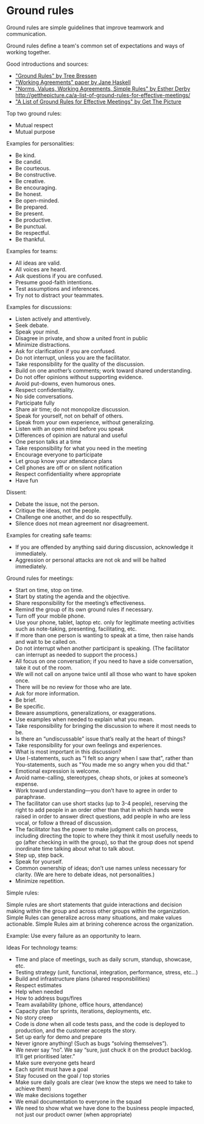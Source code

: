# Ground rules

Ground rules are simple guidelines that improve teamwork and communication. 

Ground rules define a team's common set of expectations and ways of working together.

Good introductions and sources:

* ["Ground Rules" by Tree Bressen](http://www.treegroup.info/topics/handout-groundrules.pdf)
* ["Working Agreements" paper by Jane Haskell](https://www.uvm.edu/sites/default/files/working-agreements-defined.pdf)
* ["Norms, Values, Working Agreements, Simple Rules" by Esther Derby](http://www.estherderby.com/2011/04/norms-values-working-agreements-simple-rules.html)
http://getthepicture.ca/a-list-of-ground-rules-for-effective-meetings/
* ["A List of Ground Rules for Effective Meetings" by Get The Picture](http://getthepicture.ca/a-list-of-ground-rules-for-effective-meetings/)

Top two ground rules:

* Mutual respect
* Mutual purpose

Examples for personalities:

* Be kind.
* Be candid.
* Be courteous.
* Be constructive.
* Be creative.
* Be encouraging.
* Be honest.
* Be open-minded.
* Be prepared.
* Be present.
* Be productive.
* Be punctual.
* Be respectful.
* Be thankful.

Examples for teams:

* All ideas are valid.
* All voices are heard.
* Ask questions if you are confused.
* Presume good-faith intentions.
* Test assumptions and inferences.
* Try not to distract your teammates.

Examples for discussions:

* Listen actively and attentively.
* Seek debate.
* Speak your mind.
* Disagree in private, and show a united front in public
* Minimize distractions.
* Ask for clarification if you are confused.
* Do not interrupt, unless you are the facilitator.
* Take responsibility for the quality of the discussion.
* Build on one another’s comments; work toward shared understanding.
* Do not offer opinions without supporting evidence.
* Avoid put-downs, even humorous ones.
* Respect confidentiality.
* No side conversations.
* Participate fully
* Share air time; do not monopolize discussion.
* Speak for yourself, not on behalf of others.
* Speak from your own experience, without generalizing.
* Listen with an open mind before you speak
* Differences of opinion are natural and useful
* One person talks at a time
* Take responsibility for what you need in the meeting
* Encourage everyone to participate
* Let group know your attendance plans
* Cell phones are off or on silent notification
* Respect confidentiality where appropriate
* Have fun

Dissent:

* Debate the issue, not the person.
* Critique the ideas, not the people.
* Challenge one another, and do so respectfully.
* Silence does not mean agreement nor disagreement.

Examples for creating safe teams:

* If you are offended by anything said during discussion, acknowledge it immediately.
* Aggression or personal attacks are not ok and will be halted immediately.

Ground rules for meetings:

* Start on time, stop on time.
* Start by stating the agenda and the objective.
* Share responsibility for the meeting’s effectiveness.
* Remind the group of its own ground rules if necessary.
* Turn off your mobile phone.
* Use your phone, tablet, laptop etc. only for legitimate meeting activities such as note-taking, presenting, facilitating, etc.
* If more than one person is wanting to speak at a time, then raise hands and wait to be called on.
* Do not interrupt when another participant is speaking. (The facilitator can interrupt as needed to support the process.)
* All focus on one conversation; if you need to have a side conversation, take it out of the room.
* We will not call on anyone twice until all those who want to have spoken once.
* There will be no review for those who are late.
* Ask for more information.
* Be brief.
* Be specific. 
* Beware assumptions, generalizations, or exaggerations. 
* Use examples when needed to explain what you mean.
* Take responsibility for bringing the discussion to where it most needs to be.
* Is there an “undiscussable” issue that’s really at the heart of things?
* Take responsibility for your own feelings and experiences. 
* What is most important in this discussion?
* Use I-statements, such as "I felt so angry when I saw that", rather than You-statements, such as "You made me so angry when you did that."
* Emotional expression is welcome.
* Avoid name-calling, stereotypes, cheap shots, or jokes at someone’s expense.
* Work toward understanding—you don’t have to agree in order to paraphrase.
* The facilitator can use short stacks (up to 3-4 people), reserving the right to add people in an order other than that in which hands were raised in order to answer direct questions, add people in who are less vocal, or follow a thread of discussion.
* The facilitator has the power to make judgment calls on process, including directing the topic to where they think it most usefully needs to go (after checking in with the group), so that the group does not spend inordinate time talking about what to talk about.
* Step up, step back.
* Speak for yourself.
* Common ownership of ideas; don’t use names unless necessary for clarity. (We are here to debate ideas, not personalities.)
* Minimize repetition. 


Simple rules:

Simple rules are short statements that guide interactions and  decision making within the group and across other groups within the organization.  Simple Rules can generalize across many situations, and make values actionable. Simple Rules aim at brining coherence across the organization.

Example: Use every failure as an opportunity to learn.


Ideas For technology teams:

* Time and place of meetings, such as daily scrum, standup, showcase, etc.
* Testing strategy (unit, functional, integration, performance, stress, etc…)
* Build and infrastructure plans (shared responsbilities)
* Respect estimates
* Help when needed
* How to address bugs/fires
* Team availability (phone, office hours, attendance)
* Capacity plan for sprints, iterations, deployments, etc.
* No story creep
* Code is *done* when all code tests pass, and the code is deployed to production, and the customer accepts the story.
* Set up early for demo and prepare
* Never ignore anything! (Such as bugs “solving themselves”).
* We never say “no”. We say “sure, just chuck it on the product backlog. It’ll get prioritised later.”
* Make sure everyone gets heard 
* Each sprint must have a goal
* Stay focused on the goal / top stories
* Make sure daily goals are clear (we know the steps we need to take to achieve them)
* We make decisions together
* We email documentation to everyone in the squad
* We need to show what we have done to the business people impacted, not just our product owner (when appropriate)
